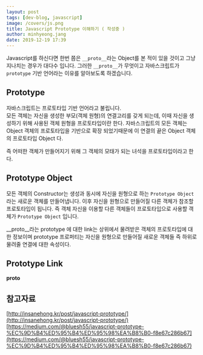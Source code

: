 ```yaml
---
layout: post
tags: [dev-blog, javascript]
image: /covers/js.png
title: Javascript Prototype 이해하기 ( 작성중 )
author: minhyeong.jang
date: 2019-12-19 17:39
---
```


Javascript를 하신다면 한번 쯤은 `__proto__`라는 Object를 본 적이 있을 것이고 그냥 지나치는 경우가 대다수 입니다.
그러한 `__proto__`가 무엇이고 자바스크립트가 `prototype` 기반 언어라는 이유를 알아보도록 하겠습니다.

## Prototype

자바스크립트는 프로토타입 기반 언어라고 불립니다.  
모든 객체는 자신을 생성한 부모(객체 원형)의 연결고리를 갖게 되는데, 이때 자신을 생성하기 위해 사용된 객체 원형을 프로토타입이란 한다.
자바스크립트의 모든 객체는 Object 객체의 프로토타입을 기반으로 확장 되었기때문에 이 연결의 끝은 Object 객체의 프로토타입 Object 다.

즉 어떠한 객체가 만들어지기 위해 그 객체의 모태가 되는 녀석을 프로토타입이라고 한다.


## Prototype Object

모든 객체의 Constructor는 생성과 동시에 자신을 원형으로 하는 `Prototype Object` 라는 새로운 객체를 만들어냅니다. 이후 자신을 원형으로 만들어질 다른 객체가 참조할 프로토타입이 됩니다.
즉 객체 자신을 이용할 다른 객체들이 프로토타입으로 사용할 객체가 `Prototype Object` 입니다.


__proto__라는 prototype 에 대한 link는 상위에서 물려받은 객체의 프로토타입에 대한 정보이며
prototype 프로퍼티는 자신을 원형으로 만들어질 새로운 객체들 즉 하위로 물려줄 연결에 대한 속성이다.

## Prototype Link

__proto__



## 참고자료

[http://insanehong.kr/post/javascript-prototype/](http://insanehong.kr/post/javascript-prototype/)
[https://medium.com/@bluesh55/javascript-prototype-%EC%9D%B4%ED%95%B4%ED%95%98%EA%B8%B0-f8e67c286b67](https://medium.com/@bluesh55/javascript-prototype-%EC%9D%B4%ED%95%B4%ED%95%98%EA%B8%B0-f8e67c286b67)